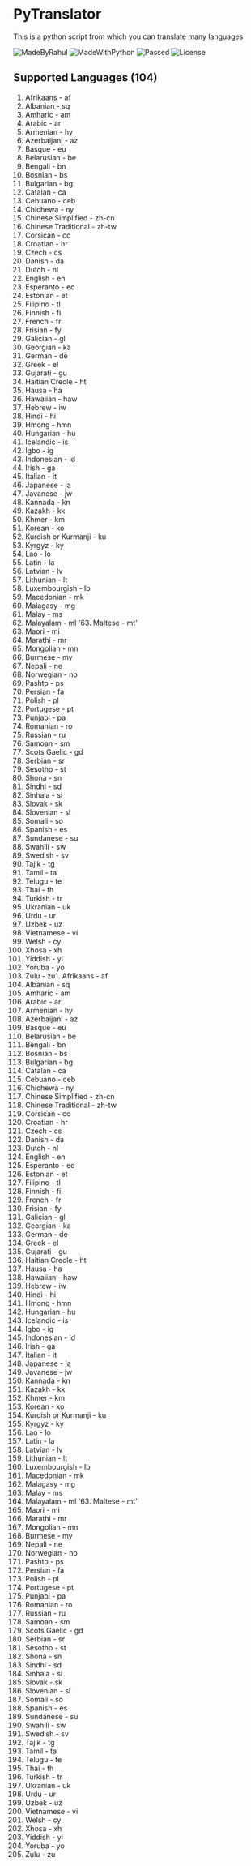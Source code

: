 # PyTranslator
This is a python script from which you can translate many languages

![MadeByRahul](https://img.shields.io/badge/Made%20By-RahulGonal-orange)
![MadeWithPython](https://img.shields.io/badge/Made%20With-Python-blue)
![Passed](https://img.shields.io/badge/Tests-Succesfully%20Passed-brightgreen)
![License](https://img.shields.io/badge/license-MIT-orange)

## Supported Languages (104)
1. Afrikaans - af
2. Albanian - sq
3. Amharic - am
4. Arabic - ar
5. Armenian - hy
6. Azerbaijani - az
7. Basque - eu
8. Belarusian - be
9. Bengali - bn
10. Bosnian - bs
11. Bulgarian - bg
12. Catalan - ca
13. Cebuano - ceb
14. Chichewa - ny
15. Chinese Simplified - zh-cn
16. Chinese Traditional - zh-tw
17. Corsican - co
18. Croatian - hr
19. Czech - cs
20. Danish - da
21. Dutch - nl
22. English - en
23. Esperanto - eo
24. Estonian - et
25. Filipino - tl
26. Finnish - fi
27. French - fr
28. Frisian - fy
29. Galician - gl
30. Georgian - ka
31. German - de
32. Greek - el
33. Gujarati - gu
34. Haitian Creole - ht
35. Hausa - ha
36. Hawaiian - haw
37. Hebrew - iw
38. Hindi - hi
39. Hmong - hmn
40. Hungarian - hu
41. Icelandic - is
42. Igbo - ig
43. Indonesian - id
44. Irish - ga
45. Italian - it
46. Japanese - ja
47. Javanese - jw
48. Kannada - kn
49. Kazakh - kk
50. Khmer - km
51. Korean - ko
52. Kurdish or Kurmanji - ku
53. Kyrgyz - ky
54. Lao - lo
55. Latin - la
56. Latvian - lv
57. Lithunian - lt
58. Luxembourgish - lb
59. Macedonian - mk
60. Malagasy - mg
61. Malay - ms
62. Malayalam - ml
'63. Maltese - mt'
64. Maori - mi
65. Marathi - mr
66. Mongolian - mn
67. Burmese - my
68. Nepali - ne
69. Norwegian - no
70. Pashto - ps
71. Persian - fa
72. Polish - pl
73. Portugese - pt
74. Punjabi - pa
75. Romanian - ro
76. Russian - ru
77. Samoan - sm
78. Scots Gaelic - gd
79. Serbian - sr
80. Sesotho - st
81. Shona - sn
82. Sindhi - sd
83. Sinhala - si
84. Slovak - sk
85. Slovenian - sl
86. Somali - so
87. Spanish - es
88. Sundanese - su
89. Swahili - sw
90. Swedish - sv
91. Tajik - tg
92. Tamil - ta
93. Telugu - te
94. Thai - th
95. Turkish - tr
96. Ukranian - uk
97. Urdu - ur
98. Uzbek - uz
99. Vietnamese - vi
100. Welsh - cy
101. Xhosa - xh
102. Yiddish - yi
103. Yoruba - yo
104. Zulu - zu1. Afrikaans - af
2. Albanian - sq
3. Amharic - am
4. Arabic - ar
5. Armenian - hy
6. Azerbaijani - az
7. Basque - eu
8. Belarusian - be
9. Bengali - bn
10. Bosnian - bs
11. Bulgarian - bg
12. Catalan - ca
13. Cebuano - ceb
14. Chichewa - ny
15. Chinese Simplified - zh-cn
16. Chinese Traditional - zh-tw
17. Corsican - co
18. Croatian - hr
19. Czech - cs
20. Danish - da
21. Dutch - nl
22. English - en
23. Esperanto - eo
24. Estonian - et
25. Filipino - tl
26. Finnish - fi
27. French - fr
28. Frisian - fy
29. Galician - gl
30. Georgian - ka
31. German - de
32. Greek - el
33. Gujarati - gu
34. Haitian Creole - ht
35. Hausa - ha
36. Hawaiian - haw
37. Hebrew - iw
38. Hindi - hi
39. Hmong - hmn
40. Hungarian - hu
41. Icelandic - is
42. Igbo - ig
43. Indonesian - id
44. Irish - ga
45. Italian - it
46. Japanese - ja
47. Javanese - jw
48. Kannada - kn
49. Kazakh - kk
50. Khmer - km
51. Korean - ko
52. Kurdish or Kurmanji - ku
53. Kyrgyz - ky
54. Lao - lo
55. Latin - la
56. Latvian - lv
57. Lithunian - lt
58. Luxembourgish - lb
59. Macedonian - mk
60. Malagasy - mg
61. Malay - ms
62. Malayalam - ml
'63. Maltese - mt'
64. Maori - mi
65. Marathi - mr
66. Mongolian - mn
67. Burmese - my
68. Nepali - ne
69. Norwegian - no
70. Pashto - ps
71. Persian - fa
72. Polish - pl
73. Portugese - pt
74. Punjabi - pa
75. Romanian - ro
76. Russian - ru
77. Samoan - sm
78. Scots Gaelic - gd
79. Serbian - sr
80. Sesotho - st
81. Shona - sn
82. Sindhi - sd
83. Sinhala - si
84. Slovak - sk
85. Slovenian - sl
86. Somali - so
87. Spanish - es
88. Sundanese - su
89. Swahili - sw
90. Swedish - sv
91. Tajik - tg
92. Tamil - ta
93. Telugu - te
94. Thai - th
95. Turkish - tr
96. Ukranian - uk
97. Urdu - ur
98. Uzbek - uz
99. Vietnamese - vi
100. Welsh - cy
101. Xhosa - xh
102. Yiddish - yi
103. Yoruba - yo
104. Zulu - zu
